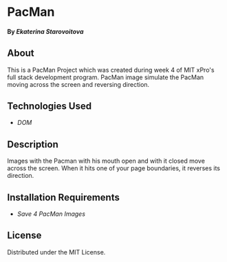 # PacMan
#### By _Ekaterina Starovoitova_

## About
This is a PacMan Project which was created during week 4 of MIT xPro's full stack development program. PacMan image simulate the PacMan moving across the screen and reversing direction. 

## Technologies Used

* _DOM_

## Description

Images with the Pacman with his mouth open and with it closed move across the screen. When it hits one of your page boundaries, it reverses its direction.

## Installation Requirements

* _Save 4 PacMan Images_

## License

Distributed under the MIT License. 
